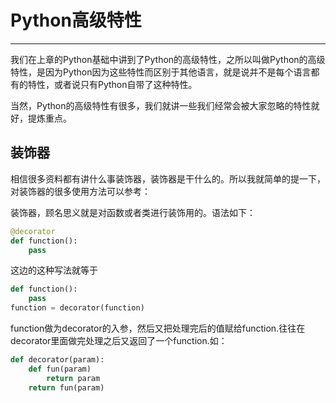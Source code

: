 # Python高级特性

---

我们在上章的Python基础中讲到了Python的高级特性，之所以叫做Python的高级特性，是因为Python因为这些特性而区别于其他语言，就是说并不是每个语言都有的特性，或者说只有Python自带了这种特性。

当然，Python的高级特性有很多，我们就讲一些我们经常会被大家忽略的特性就好，提炼重点。

## 装饰器
相信很多资料都有讲什么事装饰器，装饰器是干什么的。所以我就简单的提一下，对装饰器的很多使用方法可以参考：

装饰器，顾名思义就是对函数或者类进行装饰用的。语法如下：


``` python
@decorator             
def function():        
    pass
```
这边的这种写法就等于

``` python
def function():                  
    pass
function = decorator(function)   
```
function做为decorator的入参，然后又把处理完后的值赋给function.往往在decorator里面做完处理之后又返回了一个function.如：


``` python
def decorator(param):
    def fun(param)
        return param
    return fun(param)
```





